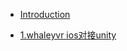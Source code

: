 * [Introduction](README.md)

<!--* [xcode_的一些坑](xcode的一些坑_chapter1.md)-->
* [1.whaleyvr ios对接unity](chapter1.md)
